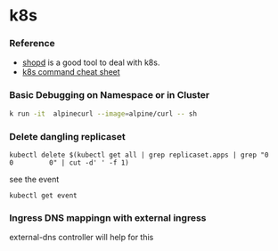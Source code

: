 # k8s

### Reference
- [shopd](https://github.com/jpetazzo/shpod) is a good tool to deal with k8s.
- [k8s command cheat sheet](https://kubernetes.io/docs/reference/generated/kubectl/kubectl-commands#exec)

### Basic Debugging on Namespace or in Cluster

```sh
k run -it  alpinecurl --image=alpine/curl -- sh
```


### Delete dangling replicaset

```
kubectl delete $(kubectl get all | grep replicaset.apps | grep "0         0         0" | cut -d' ' -f 1)
```

see the event 
```
kubectl get event
```
### Ingress DNS mappingn with external ingress

external-dns controller will help for this
